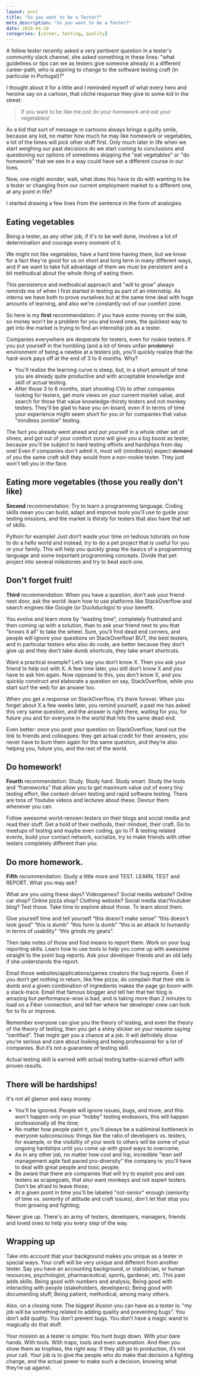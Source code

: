 ```yaml
---
layout: post
title: "So you want to be a Tester?"
meta_description: "So you want to be a Tester?"
date: 2018-04-18
categories: [career, testing, quality]
---
```


A fellow tester recently asked a very pertinent question in a tester's community slack channel, she asked something in these lines: "what guidelines or tips can we as testers give someone already in a different career-path, who is aspiring to change to the software testing craft (in particular in Portugal)?"

I thought about it for a little and I reminded myself of what every hero and heroine say on a cartoon, that cliché response they give to some kid in the street:

> If you want to be like me just do your homework and eat your vegetables!

As a kid that sort of message in cartoons always brings a guilty smile, because any kid, no matter how much he may like homework or vegetables, a lot of the times will pick other stuff first. Only much later in life when we start weighing our past decisions do we start coming to conclusions and questioning our options of sometimes skipping the "eat vegetables" or "do homework" that we see in a way could have set a different course in our lives.

Now, one might wonder, wait, what does this have to do with wanting to be a tester or changing from our current employment market to a different one, at any point in life?

I started drawing a few lines from the sentence in the form of analogies.

## Eating vegetables

Being a tester, as any other job, if it's to be well done, involves a lot of determination and courage every moment of it.

We might not like vegetables, have a hard time having them, but we know for a fact they're good for us on short and long term in many different ways, and if we want to take full advantage of them we must be persistent and a bit methodical about the whole thing of eating them.

This persistence and methodical approach and "will to grow" always reminds me of when I first started in testing as part of an internship. As interns we have both to prove ourselves but at the same time deal with huge amounts of learning, and also we're constantly out of our comfort zone.

So here is my __first__ recommendation: if you have some money on the side, so money won't be a problem for you and loved ones, the quickest way to get into the market is trying to find an internship job as a tester.

Companies everywhere are desperate for testers, even for rookie testers. If you put yourself in the humbling (and a lot of times unfair ~~predatory~~) environment of being a newbie at a testers job, you'll quickly realize that the hard-work pays off at the end of 3 to 6 months. Why?

- You'll realize the learning curve is steep, but, in a short amount of time you are already quite productive and with acceptable knowledge and skill of actual testing.
- After those 3 to 6 months, start shooting CVs to other companies looking for testers, get more views on your current market value, and search for those that value knowledge-thirsty testers and not monkey testers. They'll be glad to have you on-board, even if in terms of time your experience might seem short for you or for companies that value "mindless zombie" testing.

The fact you already went ahead and put yourself in a whole other set of shoes, and got out of your comfort zone will give you a big boost as tester, because you'll be subject to hard testing efforts and hardships from day one! Even if companies don't admit it, most will (mindlessly) expect ~~demand~~ of you the same craft skill they would from a non-rookie tester. They just won't tell you in the face.

## Eating more vegetables (those you really don't like)

__Second__ recommendation: Try to learn a programming language. Coding skills mean you can build, adapt and improve tools you'll use to guide your testing missions, and the market is thirsty for testers that also have that set of skills.

Python for example! Just don’t waste your time on tedious tutorials on how to do a hello world and instead, try to do a pet project that is useful for you or your family. This will help you quickly grasp the basics of a programming language and some important programming concepts. Divide that pet project into several milestones and try to beat each one.

## Don't forget fruit!

__Third__ recommendation: When you have a question, don’t ask your friend next door, ask the world: learn how to use platforms like StackOverflow and search engines like Google (or Duckduckgo) to your benefit.

You evolve and learn more by “wasting time”, completely frustrated and then coming up with a solution, than to ask your friend next to you that "knows it all" to take the wheel. Sure, you’ll find dead end corners, and people will ignore your questions on StackOverflow! BUT, the best testers, and in particular testers who also do code, are better because they don’t give up and they don’t take dumb shortcuts, they take smart shortcuts.

Want a practical example? Let’s say you don’t know X. Then you ask your friend to help out with X. A few time later, you still don’t know X and you have to ask him again. Now opposed to this, you don’t know X, and you quickly construct and elaborate a question on say, StackOverflow, while you start surf the web for an answer too.

When you get a response on StackOverflow, it’s there forever. When you forget about X a few weeks later, you remind yourself, a past me has asked this very same question, and the answer is right there, waiting for you, for future you and for everyone in the world that hits the same dead end.

Even better: once you post your question on StackOverflow, hand out the link to friends and colleagues: they get actual credit for their answers, you never have to bum them again for the same question, and they’re also helping you, future you, and the rest of the world.

## Do homework!

__Fourth__ recommendation: Study. Study hard. Study smart. Study the tools and “frameworks” that allow you to get maximum value out of every tiny testing effort, like context-driven testing and rapid software testing. There are tons of Youtube videos and lectures about these. Devour them whenever you can.

Follow awesome world-renown testers on their blogs and social media and read their stuff. Get a hold of their methods, their mindset, their craft. Go to meetups of testing and maybe even coding, go to IT & testing related events, build your contact network, socialize, try to make friends with other testers completely different than you.

## Do more homework.

__Fifth__ recommendation: Study a little more and TEST. LEARN, TEST and REPORT. What you may ask?

What are you using these days? Videogames? Social media website? Online car shop? Online pizza shop? Clothing website? Social media star/Youtuber blog? Test those. Take time to explore about those. To learn about them.

Give yourself time and tell yourself “this doesn’t make sense” “this doesn’t look good” “this is dumb" “this form is dumb” “this is an attack to humanity in terms of usability” “this grinds my gears”.

Then take notes of those and find means to report them. Work on your bug reporting skills. Learn how to use tools to help you come up with awesome straight to the point bug reports. Ask your developer friends and an old lady if she understands the report.

Email those websites/applications/games creators the bug reports. Even if you don’t get nothing in return, like free pizza, do complain that their site is dumb and a given combination of ingredients makes the page go boom with a stack-trace. Email that famous blogger and tell her that her blog is amazing but performance-wise is bad, and is taking more than 2 minutes to load on a Fiber connection, and tell her where her developer crew can look for to fix or improve.

Remember everyone can give you the theory of testing, and even the theory of the theory of testing, then you get a shiny sticker on your resume saying “certified”.
That might get you a chance at a job. It will definitely show you’re serious and care about looking and being professional for a lot of companies. But it’s not a guarantee of testing skill.

Actual testing skill is earned with actual testing battle-scarred effort with proven results.

## There will be hardships!

It's not all glamor and easy money:

- You'll be ignored. People will ignore issues, bugs, and more, and this won't happen only on your "hobby" testing endeavors, this will happen professionally all the time;
- No matter how people paint it, you'll always be a subliminal bottleneck in everyone subconscious: things like the ratio of developers vs. testers, for example, or the visibility of your work to others will be some of your ongoing hardships until you come up with good ways to overcome;
- As in any other job, no matter how cool and hip, incredible "lean self management agile fast paced pro-diversity" the company is: you'll have to deal with great people and toxic people;
- Be aware that there are companies that will try to exploit you and use testers as scapegoats, that also want monkeys and not expert testers. Don't be afraid to leave those;
- At a given point in time you'll be labeled "not-senior" enough (seniority of time vs. seniority of attitude and craft issues), don't let that stop you from growing and fighting;

Never give up. There's an army of testers, developers, managers, friends and loved ones to help you every step of the way.

## Wrapping up

Take into account that your background makes you unique as a tester in special ways. Your craft will be very unique and different from another tester. Say you have an accounting background, or statistician, or human resources, psychologist, pharmaceutical, sports, gardener, etc. This past adds skills. Being good with numbers and analysis; Being good with interacting with people (stakeholders, developers); Being good with documenting stuff; Being patient, methodical, among many others.

Also, on a closing note: The biggest illusion you can have as a tester is: “my job will be something related to adding quality and preventing bugs”. You don’t add quality. You don’t prevent bugs. You don’t have a magic wand to magically do that stuff.

Your mission as a tester is simple: You hunt bugs down. With your bare hands. With tools. With traps, tools and even automation. And then you show them as trophies, the right way. If they still go to production, it’s not your call. Your job is to give the people who do make that decision a fighting change, and the actual power to make such a decision, knowing what they’re up against.

